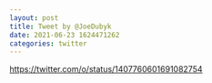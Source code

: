 ```yaml
--- 
layout: post 
title: Tweet by @JoeDubyk 
date: 2021-06-23 1624471262 
categories: twitter 
--- 
```

https://twitter.com/o/status/1407760601691082754